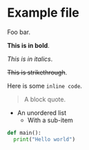 # Example file

Foo bar. 

**This is in bold**.

*This is in italics*.

~~This is strikethrough~~.

Here is some `inline code`.

> A block quote.

- An unordered list
  - With a sub-item

```python
def main():
  print("Hello world")
```
